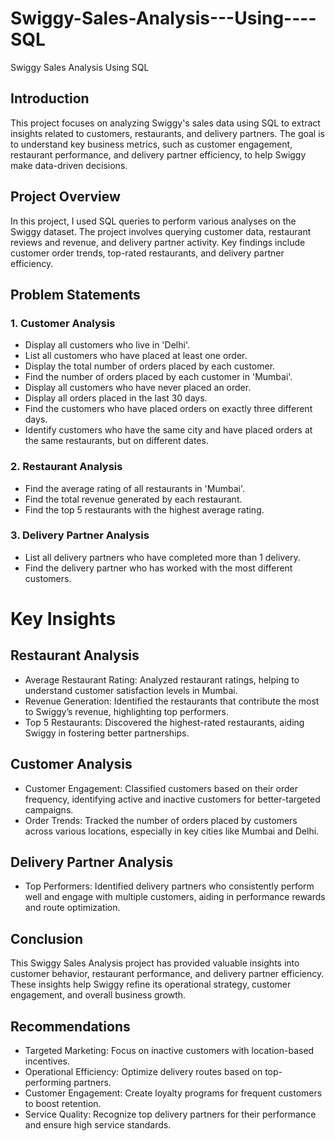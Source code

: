 # Swiggy-Sales-Analysis---Using----SQL
Swiggy Sales Analysis Using SQL
## Introduction
This project focuses on analyzing Swiggy's sales data using SQL to extract insights related to customers, restaurants, and delivery partners. The goal is to understand key business metrics, such as customer engagement, restaurant performance, and delivery partner efficiency, to help Swiggy make data-driven decisions.

## Project Overview
In this project, I used SQL queries to perform various analyses on the Swiggy dataset. The project involves querying customer data, restaurant reviews and revenue, and delivery partner activity. Key findings include customer order trends, top-rated restaurants, and delivery partner efficiency.

## Problem Statements
### 1. Customer Analysis
* Display all customers who live in 'Delhi'.
* List all customers who have placed at least one order.
* Display the total number of orders placed by each customer.
* Find the number of orders placed by each customer in 'Mumbai'.
* Display all customers who have never placed an order.
* Display all orders placed in the last 30 days.
* Find the customers who have placed orders on exactly three different days.
* Identify customers who have the same city and have placed orders at the same restaurants, but on different dates.
### 2. Restaurant Analysis
* Find the average rating of all restaurants in 'Mumbai'.
* Find the total revenue generated by each restaurant.
* Find the top 5 restaurants with the highest average rating.
### 3. Delivery Partner Analysis
* List all delivery partners who have completed more than 1 delivery.
* Find the delivery partner who has worked with the most different customers.
# Key Insights
## Restaurant Analysis
* Average Restaurant Rating: Analyzed restaurant ratings, helping to understand customer satisfaction levels in Mumbai.
* Revenue Generation: Identified the restaurants that contribute the most to Swiggy’s revenue, highlighting top performers.
* Top 5 Restaurants: Discovered the highest-rated restaurants, aiding Swiggy in fostering better partnerships.
## Customer Analysis
* Customer Engagement: Classified customers based on their order frequency, identifying active and inactive customers for better-targeted campaigns.
* Order Trends: Tracked the number of orders placed by customers across various locations, especially in key cities like Mumbai and Delhi.
## Delivery Partner Analysis
* Top Performers: Identified delivery partners who consistently perform well and engage with multiple customers, aiding in performance rewards and route optimization.
## Conclusion
This Swiggy Sales Analysis project has provided valuable insights into customer behavior, restaurant performance, and delivery partner efficiency. These insights help Swiggy refine its operational strategy, customer engagement, and overall business growth.

## Recommendations
* Targeted Marketing: Focus on inactive customers with location-based incentives.
* Operational Efficiency: Optimize delivery routes based on top-performing partners.
* Customer Engagement: Create loyalty programs for frequent customers to boost retention.
* Service Quality: Recognize top delivery partners for their performance and ensure high service standards.
